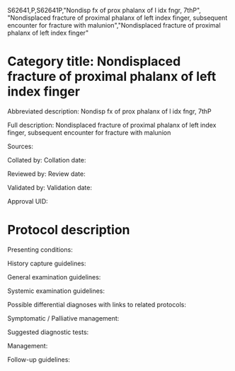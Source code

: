 S62641,P,S62641P,"Nondisp fx of prox phalanx of l idx fngr, 7thP", "Nondisplaced fracture of proximal phalanx of left index finger, subsequent encounter for fracture with malunion","Nondisplaced fracture of proximal phalanx of left index finger"
# Category title: Nondisplaced fracture of proximal phalanx of left index finger

Abbreviated description: Nondisp fx of prox phalanx of l idx fngr, 7thP

Full description: Nondisplaced fracture of proximal phalanx of left index finger, subsequent encounter for fracture with malunion

Sources:

Collated by:
Collation date:

Reviewed by:
Review date:

Validated by:
Validation date:

Approval UID:

# Protocol description

Presenting conditions:

History capture guidelines:

General examination guidelines:

Systemic examination guidelines:

Possible differential diagnoses with links to related protocols:

Symptomatic / Palliative management:

Suggested diagnostic tests:

Management:

Follow-up guidelines:
